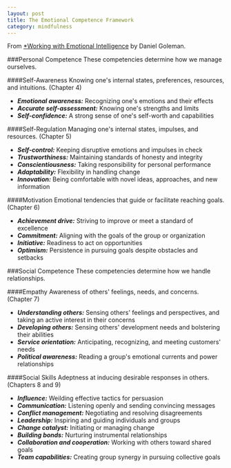 ```yaml
---
layout: post
title: The Emotional Competence Framework
category: mindfulness
---
```


From [*Working with Emotional Intelligence]() by Daniel Goleman.

###Personal Competence
These competencies determine how we manage ourselves.

####Self-Awareness
Knowing one's internal states, preferences, resources, and intuitions. (Chapter 4)

* ***Emotional awareness:*** Recognizing one's emotions and their effects
* ***Accurate self-assessment:*** Knowing one's strengths and limits
* ***Self-confidence:*** A strong sense of one's self-worth and capabilities

####Self-Regulation
Managing one's internal states, impulses, and resources. (Chapter 5)

* ***Self-control:*** Keeping disruptive emotions and impulses in check
* ***Trustworthiness:*** Maintaining standards of honesty and integrity
* ***Conscientiousness:*** Taking responsibility for personal performance
* ***Adaptability:*** Flexibility in handling change
* ***Innovation:*** Being comfortable with novel ideas, approaches, and new information

####Motivation
Emotional tendencies that guide or facilitate reaching goals. (Chapter 6)

* ***Achievement drive:*** Striving to improve or meet a standard of excellence
* ***Commitment:*** Aligning with the goals of the group or organization
* ***Initiative:*** Readiness to act on opportunities
* ***Optimism:*** Persistence in pursuing goals despite obstacles and setbacks

###Social Competence
These competencies determine how we handle relationships.

####Empathy
Awareness of others' feelings, needs, and concerns. (Chapter 7)

* ***Understanding others:*** Sensing others' feelings and perspectives, and taking an active interest in their concerns
* ***Developing others:*** Sensing others' development needs and bolstering their abilities
* ***Service orientation:*** Anticipating, recognizing, and meeting customers' needs
* ***Political awareness:*** Reading a group's emotional currents and power relationships

####Social Skills
Adeptness at inducing desirable responses in others. (Chapters 8 and 9)

* ***Influence:*** Weilding effective tactics for persuasion
* ***Communication:*** Listening openly and sending convincing messages
* ***Conflict management:*** Negotiating and resolving disagreements
* ***Leadership:*** Inspiring and guiding individuals and groups
* ***Change catalyst:*** Initiating or managing change
* ***Building bonds:*** Nurturing instrumental relationships
* ***Collaboration and cooperation:*** Working with others toward shared goals
* ***Team capabilities:*** Creating group synergy in pursuing collective goals